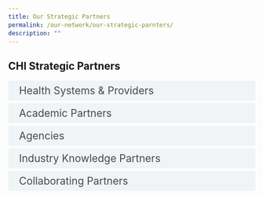 ```yaml
---
title: Our Strategic Partners
permalink: /our-network/our-strategic-parnters/
description: ""
---
```

<style>

input {
	display: none;
}
label {
	display: block;
	padding: 8px 22px;
	margin: 0 0 5px 0;
	cursor: pointor;
	background: #F0F4F6;
	border-radius: 3px;
	width=100%;
	color: #484848;
	transition: ease .5s;
	font-size: 1.5em;
}

label:hover {
	background: #BD2D37;
	color: #FFF;
}

.accordion-content {
	/* background: #E2E5F6; */
	padding: 10px 0px 30px 30px;
	/* border: 1px solid #484848; */
	margin: 0 0 1px 0;
	border-radius: 3px;
}

input + label + .accordion-content {
	display: none;
}


input:checked + label + .accordion-content {
	display: none;
}

input:checked + label + .accordion-content {
	display: block;
}


</style>
<!-- End of accordion -->

<div class="container">



<h2 id="our-main-plans">CHI Strategic Partners </h2>
<div>
		<input id="title1" type="checkbox"><label for="title1">Health Systems &amp; Providers</label>
<div class="accordion-content">
		<p>
</p><div class="row">
<div class="col"> 
<a href="https://www.aic.sg/"><img alt="AIC" style="width:150px; height:180px; padding-top:8%;" src="/images/Logos/Strategic%20Partners/aicaic.svg"></a><br>
	<div class="header"><b>Agency for Integrated Care</b></div><br>
	<div class="para">AIC aims to create a vibrant care community for our people to live well and age gracefully. AIC coordinates and supports efforts in integrating care to achieve the best care outcomes for our clients. 

</div>
<br>

</div>
	<div class="col"> 
<a href="https://www.awwa.org.sg/"><img alt="CHI Living Lab" style="width:150px; height:180px; padding-top:8%;" src="/images/Logos/Comm%20Parnter/awwaawwa.svg"></a><br>
		<div class="header"><b>AWWA <br></b></div><br>
		<div class="para">AWWA is a social service agency delivering a wide range of programmes and services. These include early intervention for pre-schoolers, education and integration support for children and adults with additional needs, social assistance for vulnerable families, and care services for seniors.
</div>
<br>

</div>
	<div class="col"> 
<a href="https://www.carecorner.org.sg/"><img alt="CHI" style="width:150px; height:180px; padding-top:8%;" src="/images/Logos/Comm%20Parnter/care%20corner.svg"></a><br>
	<div class="header"><b>Care Corner </b></div><br>
	<div class="para">Care Corner serves as the bridge between the community and government to provide a continuum of integrated care for individuals as they transition through different life stages.
By being on the ground, we work closely with our service users, community partners and the private sector to deliver timely care and support. 

</div>
<br></div></div>


<div class="row">
<div class="col"> 
<a href="https://www.doverpark.org.sg/"><img alt="CHI" style="width:150px; height:180px; padding-top:8%;" src="/images/Logos/Comm%20Parnter/dover%20park%20logo.svg"></a><br>
	<div class="header"><b>Dover Park Hospice
</b></div><br>
	<div class="para"> The Thye Hua Kwan Moral Society has three subsidiaries; Ang Mo Kio Thye Hua Kwan Hospital, Thye Hua Kwan Moral Charities and Thye Hua Kwan Nursing Home. Together, they provide services that respond to the needs of the community.
</div>
<br>

</div>
	<div class="col"> 
<a href="https://www.imperial.nhs.uk/"><img alt="CHI" style="width:150px; height:180px; padding-top:8%;" src="/images/Logos/International/nh%20trust.svg"></a><br>
	<div class="header"><b>Imperial College Healthcare NHS Trust, United Kingdom
</b></div><br>
	<div class="para">Imperial College Healthcare NHS Trust provides acute and specialist healthcare for over one million people every year. We particularly serve the local communities in the eight boroughs that form the North West London Integrated Care System. 
</div>
<br>

</div>
	<div class="col"> 
<a href="https://www.kwsh.org.sg/en/"><img alt="CHI" style="width:150px; height:180px; padding-top:8%;" src="/images/Logos/Comm%20Parnter/kwshhospital.svg"></a><br>
	<div class="header"><b>Kwong Wai Shiu Hospital</b></div><br>
	<div class="para">Kwong Wai Shiu Hospital (KWSH) is one of the oldest charitable healthcare institutions in Singapore. Founded on our values of compassion and serving the community, our endeavour to serve the needy and elderly has endured till this day. Besides our care services, KWSH also runs a community training institute.
</div>
<br></div></div>

<div class="row">
<div class="col"> 
<a href="https://mws.sg/"><img alt="CHI" style="width:150px; height:180px; padding-top:8%;" src="/images/Logos/Comm%20Parnter/methodist%20welfare%20services.svg"></a><br>
	<div class="header"><b>Methodist Welfare Services</b></div><br>
	<div class="para">Methodist Welfare Services (MWS) is all about empowering people to have life to the full.  While MWS’ sphere of impact has expanded since our founding, our core spirit of social holiness remains unwavering. Today, we serve over 9,000 children from disadvantaged backgrounds, youths at risk, families in distress, seniors who are socially isolated. and the chronically ill and destitute

</div>
<br>

</div>
	<div class="col"> 
<a href="https://corp.nhg.com.sg/"><img alt="CHI" style="width:150px; height:180px; padding-top:8%;" src="/images/Logos/Healthcare/nhgroup.svg"></a><br>
	<div class="header"><b>National Healthcare Group</b></div><br>
	<div class="para">The National Healthcare Group (NHG) is a leader in public healthcare in Singapore recognised for the quality of its medical expertise and facilities. Care is provided through an integrated system of primary care polyclinics, acute care and tertiary hospitals, and national specialty centres. Together, we provide comprehensive and innovative healthcare to address the unique needs of our patients and the population we serve.
</div>
<br>
</div>
	<div class="col"> 
<a href="https://www.nuhs.edu.sg/"><img alt="CHI" style="width:150px; height:180px; padding-top:8%;" src="/images/Logos/Healthcare/nuhsgroup.svg"></a><br>
	<div class="header"><b>National University Health System</b></div><br>
	<div class="para">The National University Health System (NUHS) is one of three public healthcare clusters in Singapore, and an integrated Academic Health System and Regional Health System that delivers value-driven, innovative and sustainable healthcare in Singapore.  We leverage our unique position as an Academic Health System to tap on the wealth of resources residing within the National University of Singapore (NUS). 
</div>
<br>
<br></div></div>
<div class="row">
<div class="col"> 
<a href="https://www.northerncarealliance.nhs.uk/"><img alt="CHI" style="width:150px; height:180px; padding-top:8%;" src="/images/Logos/International/nhs%20nca%20logo.svg"></a><br>
	<div class="header"><b>Northern Care Alliance (NCA)</b></div><br>
	<div class="para">The Northern Care Alliance NHS Foundation Trust brings together staff and services from Salford Royal NHS Foundation Trust (SRFT) and The Pennine Acute Hospitals NHS Trust (PAT).  Our dedicated team of around 20,000 staff – our NCA Family – delivers healthcare excellence to over one million people across Salford, Oldham, Rochdale and Bury, as well as providing more specialist services to patients from Greater Manchester and beyond.
</div>
<br>

</div>
	<div class="col"> 
<a href="https://ntuchealth.sg/about-us"><img alt="CHI" style="width:150px; height:180px; padding-top:8%;" src="/images/Logos/Comm%20Parnter/ntuc%20health.svg"></a><br>
	<div class="header"><b>NTUC Health</b></div><br>
	<div class="para">NTUC Health Co-operative Limited (NTUC Health) is an NTUC social enterprise that provides a comprehensive and integrated suite of quality and affordable health and elderly care services to meet the growing needs of families and their dependents. Building on more than five decades of experience and expertise, NTUC Health is among the largest senior day care, nursing home, and home personal care providers in Singapore.
</div>
<br>
		
</div>
	<div class="col"> 
<a href=""><img alt="CHI" style="width:150px; height:180px; padding-top:8%;" src="/images/Logos/International/qultrum.svg"></a><br>
	<div class="header"><b>Qulturum</b></div><br>
	<div class="para">Region Jönköping County, Sweden
</div>
		
<br></div></div>
<div class="row">
<div class="col"> 
<a href="https://www.renci.org.sg/"><img alt="CHI" style="width:150px; height:180px; padding-top:8%;" src="/images/Logos/Comm%20Parnter/ren%20ci.svg"></a><br>
	<div class="header"><b>Ren Ci (仁慈)</b></div><br>
	<div class="para">Founded on the principles to serve all regardless of race, religion and background as a charity healthcare institution in 1994, Ren Ci serves needy beneficiaries with the primary mission of providing affordable medical, nursing and rehabilitative care services for the community. Our suite of care services continues to play an active role in the growing prevalence of the silver population in Singapore through supporting the healthcare needs of the senior community.
</div>
<br>

</div>
	<div class="col"> 
<a href="https://english.riberasalud.com/"><img alt="CHI" style="width:150px; height:180px; padding-top:8%;" src="/images/Logos/International/logo%20rs.svg"></a><br>
	<div class="header"><b>Ribera Salud Group, Spain</b></div><br>
	<div class="para"> Ribera Salud, a leading Spanish integrated healthcare provider, supports governments to improve healthcare delivery through the Public Private Partnership model. 
</div>
<br>
</div>
	<div class="col"> 
<a href="https://www.singhealth.com.sg/"><img alt="CHI" style="width:150px; height:180px; padding-top:8%;" src="/images/Logos/Healthcare/singhealth.svg"></a><br>
	<div class="header"><b>Singapore Health Services</b></div><br>
	<div class="para">With a network of acute hospitals, national specialty centres, community hospitals and polyclinics offering over 40 clinical specialties, the SingHealth Duke-NUS Academic Medical Centre draws on the collective strengths of SingHealth and Duke-NUS Medical School to drive the transformation of healthcare and provide affordable, accessible and quality healthcare.
</div>
<br>
<br></div></div>
<div class="row">
<div class="col"> 
<a href="https://www.slec.org.sg/"><img alt="CHI Living Lab" style="width:150px; height:180px; padding-top:8%;" src="/images/Logos/Comm%20Parnter/stlukes.svg"></a><br>
	<div class="header"><b>St Luke's ElderCare</b></div><br>
	<div class="para">St Luke’s ElderCare is committed to caring for our elders in the community through services provided in our nursing home sited in Ang Mo Kio, 25 centres located islandwide and through the homes of our elders. We deliver a full range of integrated services and programmes for our elders that include centre-based, community-based, home-based and residential-based services.
</div>
<br>

</div>
	<div class="col"> 
<a href="https://www.thkms.org.sg/"><img alt="CHI" style="width:150px; height:180px; padding-top:8%;" src="/images/Logos/Comm%20Parnter/thkchinese.svg"></a><br>
	<div class="header"><b>Thye Hua Kwan Moral Society</b></div><br>
	<div class="para">The Thye Hua Kwan Moral Society has three subsidiaries; Ang Mo Kio Thye Hua Kwan Hospital, Thye Hua Kwan Moral Charities and Thye Hua Kwan Nursing Home. Together, they provide services that respond to the needs of the community.
</div>
<br>
</div>
	<div class="col"> 
<a href="https://www.touch.org.sg/"><img alt="CHI" style="width:150px; height:180px; padding-top:8%;" src="/images/Logos/Comm%20Parnter/touchcomm.svg"></a><br>
	<div class="header"><b>TOUCH Community Services</b></div><br>
	<div class="para">The Tsao Foundation is a non-profit organization dedicated to improving the quality of life of older persons in an inclusive society that can embrace both the challenges and opportunities of population ageing. Our community-based programmes and services give older people access to quality integrated medical and pycho-social care in their homes and communities. 
</div>
<br>
<br></div></div>
<div class="row">
<div class="col"> 
<a href="https://tsaofoundation.org/"><img alt="CHI" style="width:150px; height:180px; padding-top:8%;" src="/images/Logos/Comm%20Parnter/tsao%20foundation.svg"></a><br>
	<div class="header"><b>Tsao Foundation</b></div><br>
	<div class="para">The Tsao Foundation is a non-profit organization dedicated to improving the quality of life of older persons in an inclusive society that can embrace both the challenges and opportunities of population ageing. Our community-based programmes and services give older people access to quality integrated medical and pycho-social care in their homes and communities. 
</div>
<br>

</div>
	<div class="col"> 
<a href="https://mahidol.ac.th/"><img alt="CHI" style="width:150px; height:180px; padding-top:8%;" src="/images/Logos/International/r2routine.svg"></a><br>
	<div class="header"><b>Routine to Research (R2R) Unit, Faculty of Medicine Siriraj Hospital, Mahidol University, Thailand </b></div><br>
	<div class="para">We provide innovative education, developing both hard and soft skills, to help our students grow as members of their community. We focus on translational and transformative research, making real world change through creating technologies, treatments, and programs for economic and social development. 
</div>
<br>
<br>

</div>
	<div class="col"> 
	<div class="header"><b></b></div><br>
	<div class="para">
</div>
<br>
		

</div></div>
		<p></p>
	</div>
	<input id="title3" type="checkbox"><label for="title3">Academic Partners</label>
	<div class="accordion-content">
		<p>
</p><div class="row">
<div class="col"> 
<a href="https://www.ntu.edu.sg/medicine"><img alt="CHI" style="width:150px; height:180px; padding-top:8%;" src="/images/Logos/Academic/lkc%20logo.svg"></a><br>
	<div class="header"><b>Lee Kong Chian School of Medicine</b></div><br>
	<div class="para">The Lee Kong Chian School of Medicine (LKCMedicine), a partnership between Nanyang Technological University, Singapore (NTU Singapore) and Imperial College London (Imperial) is training doctors who put patients at the centre of their exemplary care. LKCMedicine aims to be a model for innovative medical education and a centre for transformative research. The School’s primary clinical partner is the National Healthcare Group, a leader in public healthcare recognised for the quality of its medical expertise, facilities and teaching.

</div>
<br>

</div>
	<div class="col"> 
<a href="https://www.ntuclearninghub.com/healthcare-academy"><img alt="CHI" style="width:150px; height:180px; padding-top:8%;" src="/images/Logos/Strategic%20Partners/healthcare%20academy.svg"></a><br>
		<div class="header"><b>Healthcare Academy <br></b></div><br>
		<div class="para">Healthcare Academy is a collaboration among Healthcare Services Employees' Union (HSEU), Employment and Employability Institute (e2i) and NTUC LearningHub (LHUB). Healthcare Academy endeavours to: Support continuous learning for healthcare workers, especially those affected by industry restructuring, job re-design and technological disruptions. 
</div>
<br>

</div>
	<div class="col"> 
<a href="https://www.ial.edu.sg/"><img alt="CHI" style="width:150px; height:180px; padding-top:8%;" src="/images/Logos/Strategic%20Partners/ial_suss.svg"></a><br>
	<div class="header"><b>Institute for Adult Learning</b></div><br>
	<div class="para">The Institute for Adult Learning (IAL) is an autonomous institute of SUSS. As the National Centre of Excellence for Adult Learning, IAL seeks to raise the quality of Training and Adult Education (TAE) in Singapore through continuous education, and in collaboration with Institutes for Higher Learning and training providers.
</div>
<br>
<br></div></div>
<div class="row">
<div class="col"> 
<a href="https://www.nyp.edu.sg/"><img alt="CHI Living Lab" style="width:150px; height:180px; padding-top:8%;" src="/images/Logos/Academic/nanyang%20poly.svg"></a><br>
	<div class="header"><b>Nanyang Polytechnic </b></div><br>
	<div class="para">Nanyang Polytechnic's (NYP) academic schools offer quality education and training through more than 40 full-time diploma courses and common entry programmes. NYP also has a full suite of continuing education and training (CET) options for lifelong learning, ranging from specialist and advanced diplomas, to SkillsFuture modules and courses.
</div>
<br>

</div>
	<div class="col"> 
<a href="https://www.singaporetech.edu.sg/"><img alt="CHI" style="width:150px; height:180px; padding-top:8%;" src="/images/Logos/Academic/singapore%20it.svg"></a><br>
	<div class="header"><b>Singapore Institute of Technology  </b></div><br>
	<div class="para">Nanyang Polytechnic's (NYP) academic schools offer quality education and training through more than 40 full-time diploma courses and common entry programmes. NYP also has a full suite of continuing education and training (CET) options for lifelong learning, ranging from specialist and advanced diplomas, to SkillsFuture modules and courses.
</div>
<br>
<br>

</div>
	<div class="col"> 
	<div class="header"><b></b></div><br>
	<div class="para">
</div>
<br>
		




<br>
</div></div><p></p>
	</div>
	<input id="title4" type="checkbox"><label for="title4">Agencies</label>
	<div class="accordion-content">
		<p><br>
</p><div class="row">
<div class="col"> 
<a href="https://designsingapore.org/"><img alt="CHI Living Lab" style="width:150px; height:180px; padding-top:8%;" src="/images/Logos/Strategic%20Partners/designsg.svg"></a><br>
	<div class="header"><b>Design Singapore Council</b></div><br>
	<div class="para">As Singapore's national agency for design, we champion the use of design to grow business, spur innovation, and improve lives. We are passionate about unleashing the power of design to drive growth and economic success, bring people together and improve lives.

</div>
<br>

</div>
	<div class="col"> 
<a href="https://www.enterprisesg.gov.sg/"><img alt="CHI" src="/images/Logos/Strategic%20Partners/enterprise%20singapore.svg"></a><br>
		<div class="header"><b>Enterprise Singapore <br></b></div><br>
		<div class="para">We champion enterprise development and work with committed companies to build capabilities, innovate and go global. We also support the growth of Singapore as a hub for global trading and startups. As the national standards and accreditation body, we continue to build trust in Singapore’s products and services through quality and standards. 
</div>
<br>

</div>
	<div class="col"> 
<a href="https://www.ihis.com.sg/"><img alt="CHI" src="/images/Logos/Strategic%20Partners/ihis%20healthcare.svg"></a><br>
	<div class="header"><b>Integrated Health Information Systems</b></div><br>
	<div class="para">IHiS is a leading healthcare technology firm that integrates resilient, intelligent, secure, and cost-effective technology with people and processes to make healthcare more efficient, more inclusive, more accessible, and safer for patients. IHiS supports more than 70,000 healthcare users in Singapore's public healthcare sector to bring about healthcare transformation through the use of technology.
</div>
<br></div></div>


<div class="row">
<div class="col"> 
<a href="https://www.a-star.edu.sg/sb/"><img alt="CHI" style="width:150px; height:180px; padding-top:8%;" src="/images/Logos/Strategic%20Partners/singapore%20biodesign.svg"></a><br>
	<div class="header"><b>Singapore Biodesign</b></div><br>
	<div class="para">Modelled after the established Biodesign Programme at Stanford University, Singapore Biodesign is the first Asian Global Affiliate of the renowned Stanford for Byers Center for Biodesign Programme and is recognised as a national-level talent development platform for healthtech innovation training in Singapore with the aim to train and nurture the next generation of healthtech innovators for Asia..
</div>
<br>

</div>
	<div class="col"> 
<a href="https://www.sthealthcare.com.sg/"><img alt="CHI" style="width:150px; height:180px; padding-top:8%;" src="/images/Logos/Industry%20Knowledge/st%20healthcare.svg"></a><br>
	<div class="header"><b>ST Healthcare</b></div><br>
	<div class="para">ST Healthcare (STHC), a subsidiary of ST Logistics, envisions to bring value to healthcare institutions by improving healthcare supply chain processes and to be an enabler to healthier living. We strive to transform Singapore’s current multi-layered healthcare supply chain into seamless, “from factory floor to bedside” end-to-end integrated system. 
</div>
<br>

</div>
	<div class="col"> 
<a href="https://www.wsg.gov.sg/"><img alt="CHI" style="width:150px; height:180px; padding-top:8%;" src="/images/Logos/Strategic%20Partners/workforce%20singapore.svg"></a><br>
	<div class="header"><b>Workforce Singapore</b></div><br>
	<div class="para">Workforce Singapore (WSG) is a statutory board under the Ministry of Manpower that oversees the transformation of the local workforce and industry to meet ongoing economic challenges. WSG promotes the development, competitiveness, inclusiveness, and employability of all levels of the workforce to ensure all sectors of the economy are supported by a strong, inclusive Singaporean core.
</div>
</div></div><p></p>
	</div>
	<input id="title5" type="checkbox"><label for="title5">Industry Knowledge Partners</label>
	<div class="accordion-content">
		<p><br>
</p><div class="row">
<div class="col"> 
<a href="https://www.jnj.com/"><img alt="CHI" style="width:150px; height:180px; padding-top:8%;" src="/images/Logos/Industry%20Knowledge/johnson.svg"></a><br>
	<div class="header"><b>Johnson &amp; Johnson</b></div><br>
	<div class="para">Today, as the world’s largest and most broadly based healthcare company, we are committed to using our reach and size for good. We strive to improve access and affordability, create healthier communities, and put a healthy mind, body and environment within reach of everyone, everywhere. 

</div>
<br>

</div>
	<div class="col"> 
<a href="https://sg.nec.com/"><img alt="CHI Living Lab" style="width:150px; height:180px; padding-top:8%;" src="/images/Logos/Industry%20Knowledge/necnecnec.svg"></a><br>
		<div class="header"><b>NEC Asia Pacific <br></b></div><br>
		<div class="para">As a leading information and communications technology provider, NEC APAC provides innovative solutions and infrastructure to promote safety, security and enhance the quality of life for individuals and the community
</div>
<br>

</div>
	<div class="col"> 
<a href="https://www.philips.com.sg/"><img style="width:150px; height:180px; padding-top:8%;" alt="CHI" src="/images/Logos/Industry%20Knowledge/philips.svg"></a><br>
	<div class="header"><b>Philips Electronics Singapore
</b></div><br>
	<div class="para">At Philips, our innovations are driven by consumer and customer needs. Helping people to live healthily and prevent disease. Giving clinicians the tools they need to make a precision diagnosis and deliver personalized treatment. Aiding the patient's recovery at home in the community. All supported by a seamless flow of data. 

</div>
<br></div></div>


<div class="row">
<div class="col"> 
<a href="https://www.pwc.com/sg/en/industries/healthcare.html"><img style="width:150px; height:180px; padding-top:8%;" alt="CHI" src="/images/Logos/Industry%20Knowledge/pwcpwcpwc.svg"></a><br>
	<div class="header"><b>PricewaterhouseCoopers Consulting (Singapore)</b></div><br>
	<div class="para">PwC provides health organisations with professional guidance not just on healthcare issues in their local markets but also about operating in global markets including a broad mix of service lines that may include manufactured goods, retail, mobile communication devices, and information systems. PwC brings a world of multiple-industry experience to its healthcare engagements.
</div>
<br>

</div>
	<div class="col"> 
<a href="https://www.workplace.com/"><img style="width:150px; height:180px; padding-top:8%;" alt="CHI" src="/images/Logos/Industry%20Knowledge/workplace.svg"></a><br>
	<div class="header"><b>Workplace by Facebook</b></div><br>
	<div class="para">It’s not just Meta’s familiar and easy-to-use technology that makes Workplace unique. Our tools and features help to enhance your employee experience, so your people feel more inspired to do their best work.
</div>
<br>

</div>
	<div class="col"> 
<a href="https://www.a-star.edu.sg/enterprise/innovation-platforms/a-startcentral/"><img style="width:150px; height:180px; padding-top:8%;" alt="CHI" src="/images/Logos/Strategic%20Partners/accelerate.svg"></a><br>
	<div class="header"><b>A*START Central</b></div><br>
	<div class="para">A*StartCentral (A*SC) is an open innovation platform by the Agency for Science Technology and Research (A*STAR). We aim to incubate and accelerate the growth of deep-tech startups, and bolster the startup ecosystem. A*SC fosters interaction between researchers, corporates, startups, investors, and entrepreneurs across diverse disciplines.
</div>

</div></div><p></p>
	</div>
	<input id="title7" type="checkbox"><label for="title7">Collaborating Partners</label>
	<div class="accordion-content">
		<p>
</p><div class="row">
<div class="col"> 
<a href="https://www.ttsh.com.sg/Healthcare-Professionals/Training-Workshops/Training-Courses/Pages/Centre-for-Asian-Nursing-Studies-CANS.aspx#:~:text=Here%20at%20CANS%2C%20we%20empower,%2C%20infectious%20diseases%2C%20and%20frailty."><img alt="CHI" style="width:150px; height:180px; padding-top:8%;" src="/images/Logos/Collab%20centre/canslogo.svg"></a><br>
<div class="header"><b>Centre for Asian Nursing Studies (CANS)</b></div><br>
<div class="para">CANS empower nurses to be changemakers who improve key health outcomes. We are aligned with the foci of Singapore's healthcare sphere, namely in the clinical care streams of wound, diabetes mellitus, population health, infectious diseases, and frailty.

</div>
<br>

</div>
	<div class="col"> 
<a href="https://www.ttsh.com.sg/Healthcare-Professionals/Training-Workshops/Training-Courses/CAPE/Pages/default.aspx"><img alt="CHI Living Lab" style="width:150px; height:180px; padding-top:8%;" src="/images/Logos/Collab%20centre/capelogo.svg"></a><br>
		<div class="header"><b>Centre for Allied Health and Pharmacy Excellence (CAPE) <br></b></div><br>
		<div class="para">CAPE is a new strategic platform to further innovation efforts in Allied Health and Pharmacy. CAPE provides an exciting platform for Allied Health Professionals and Pharmacists to drive innovation and training in health-social care integration, with the aim of optimising independence and quality of life for our population.
</div>
<br>

</div>
	<div class="col"> 
<a href="https://www.ttsh.com.sg/Community-Health/for-Central-Health-Partners/learning-and-training/Pages/Centre-for-Health-Activation.aspx#:~:text=Centre%20for%20Health%20Activation%20(CHA)%20is%20a%20dedicated%20space%20to,grants%20application%20and%20platforms%20for"><img alt="CHI" style="width:150px; height:180px; padding-top:8%;" src="/images/Logos/Collab%20centre/centreforhealthcareactivation.svg"></a><br>
	<div class="header"><b>Centre for Health Activation (CHA)
</b></div><br>
	<div class="para">Launched in 2017, Centre for Health Activation (CHA) was set up to focus on Activation, Research and Training – also known as the ART of CHA. Its vision is to drive activation and build One Community of Carers (i.e. patients, caregivers, volunteers, health and social care partners) who are equipped with the skills, knowledge and confidence to self-care and care for their loved ones and others in the community.

</div>
<br></div></div>


<div class="row">
<div class="col"> 
<a href="https://corp.nhg.com.sg/CMTI/Pages/default.aspx"><img alt="CHI" style="width:150px; height:180px; padding-top:8%;" src="/images/Logos/Collab%20centre/cmticmti.svg"></a><br>
	<div class="header"><b>Centre for Medical Technologies &amp; Innovations (CMTi)</b></div><br>
	<div class="para">CMTi plays an integral role in the innovation ecosystem to help facilitate the development of innovative MedTech solutions that can address unmet healthcare needs and contribute to improved patient and healthcare outcomes. 
</div>
<br>

</div>
	<div class="col"> 
<a href="https://www.ntu.edu.sg/alive"><img alt="CHI" style="width:150px; height:180px; padding-top:8%;" src="/images/Logos/Collab%20centre/alivegames.svg"></a><br>
	<div class="header"><b>gAmes for heaLth InnovAtions cEntre (ALIVE)</b></div><br>
	<div class="para">The gAmes for heaLthInnoVationscEntre (ALIVE) is a collaboration between LKCMedicine and its primary healthcare partner - the National Healthcare Group (NHG). It brings together healthcare providers, academic institutions and industry partners with supporting government agencies and community resources for the scientific validation, research and implementation of healthcare serious games initiatives for better healthcare outcomes.
</div>
<br>
</div>
<div class="col"> 
<a href="https://www.linkedin.com/in/flying-chi-45450020a/?originalSubdomain=sg"><img alt="CHI" style="width:150px; height:180px; padding-top:8%;" src="/images/Logos/Collab%20centre/flying.svg"></a><br>
	<div class="header"><b>FLYING</b></div><br>
	<div class="para">Future Leaders &amp; Young Innovators Guild (FLYING) brings generations of future leaders and innovators together to build, transform and lead the health of tomorrow. 
</div><br>
</div></div></div></div></div>